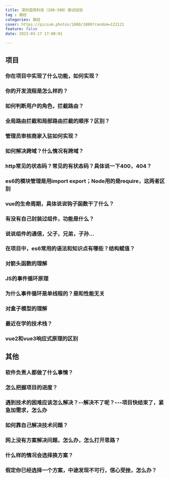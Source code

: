```yaml
---
title: 深圳蓝网科技（100-500）面试经验
tag : 面经
categories: 面经
cover: https://picsum.photos/1080/1080?random=122121
feature: false
date: 2023-03-17 17:00:01

---
```


## 项目

### 你在项目中实现了什么功能，如何实现？

### 你的开发流程是怎么样的？

### 如何判断用户的角色，拦截路由？

### 全局路由拦截和局部路由拦截的顺序？区别？

### 管理员审核商家入驻如何实现？

### 如何解决跨域？什么情况有跨域？

### http常见的状态码？常见的有状态码？具体说一下400，404？

### es6的模块管理是用import export；Node用的是require，这两者区别

### vue的生命周期，具体说说钩子函数干了什么？

### 有没有自己封装过组件，功能是什么？

### 说说组件的通信，父子，兄弟，子孙...

### 在项目中，es6常用的语法和知识点有哪些？结构赋值？

### 对箭头函数的理解

### JS的事件循环原理

### 为什么事件循环是单线程的？是和性能无关

### 对盒子模型的理解

### 最近在学的技术栈？

### vue2和vue3响应式原理的区别

## 其他

### 软件负责人都做了什么事情？

### 怎么把握项目的进度？

### 遇到技术的困难应该怎么解决？--解决不了呢？---项目快结束了，紧急加需求，怎么办

### 如何靠自己解决技术问题？

### 网上没有方案解决问题，怎么办，怎么打开思路？

### 什么样的情况会选择换方案？

### 假定你已经选择一个方案，中途发现不可行，信心受挫，怎么办？




